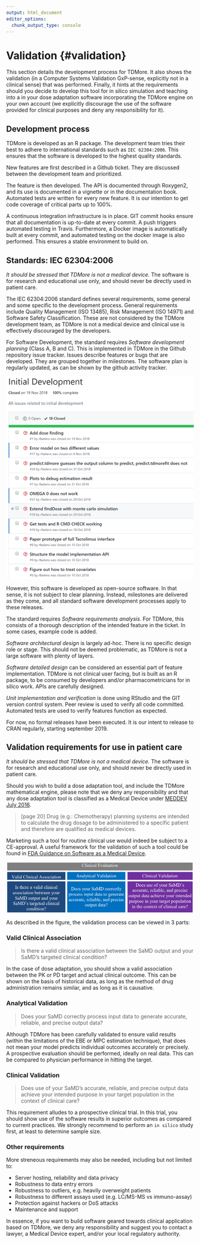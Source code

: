 ```yaml
---
output: html_document
editor_options: 
  chunk_output_type: console
---
```

# Validation  {#validation}
This section details the development process for TDMore. It also shows the validation (in a Computer Systems Validation GxP-sense,
explicitly not in a clinical sense) that was performed. Finally, it hints at the requirements should you decide to develop this tool for in silico simulation and teaching into a in your dose adaptation software incorporating the TDMore engine on your own account (we explicitly discourage the use of the software provided for clinical purposes and deny any responsibility for it).

## Development process
TDMore is developed as an R package. The development team tries their best to adhere to international standards such as `IEC 62304:2006`. This ensures that the software is developed to the highest quality standards.

New features are first described in a Github ticket. They are discussed between the development team and prioritized.

The feature is then developed. The API is documented through Roxygen2, and its use is documented in a vignette or in the documentation book. Automated tests are written for every new feature. It is our intention to get code coverage of critical parts up to 100%.

A continuous integration infrastructure is in place. GIT commit hooks ensure that all documentation is up-to-date at every commit. A push triggers automated testing in Travis. Furthermore, a Docker image is automatically built at every commit, and automated testing on the docker image is also performed. This ensures a stable environment to build on.

## Standards: IEC 62304:2006
*It should be stressed that TDMore is not a medical device.* The software is for research and educational use only, and should never be directly used in patient care.

The IEC 62304:2006 standard defines several requirements, some general and some specific to the development process. General requirements include Quality Management (ISO 13485), Risk Management (ISO 14971) and Software Safety Classification. These are not considered by the TDMore development team, as TDMore is not a medical device and clinical use is effectively discouraged by the developers.

For Software Development, the standard requires *Software development planning* (Class A, B and C). This is implemented in TDMore in the Github repository issue tracker. Issues describe features or bugs that are developed. They are grouped together in milestones. The software plan is regularly updated, as can be shown by the github activity tracker.

![Screenshot of GitHub issues list](static/milestone_1.png "Github issues for milestone Initial Development")

However, this software is developed as open-source software. In that sense, it is not subject to clear planning. Instead, milestones are delivered as they come, and all standard software development processes apply to these releases.

The standard requires *Software requirements analysis*. For TDMore, this consists of a thorough description of the intended feature in the ticket. In some cases, example code is added.

*Software architectural design* is largely ad-hoc. There is no specific design role or stage. This should not be deemed problematic, as TDMore is not a large software with plenty of layers.

*Software detailed design* can be considered an essential part of feature implementation. TDMore is not clinical user facing, but is built as an R package, to be consumed by developers and/or pharmacometricians for in silico work. APIs are carefully designed.

*Unit implementation and verification* is done using RStudio and the GIT version control system. Peer review is used to verify all code committed. Automated tests are used to verify features function as expected.

For now, no formal releases have been executed. It is our intent to release to CRAN regularly, starting september 2019.

## Validation requirements for use in patient care
*It should be stressed that TDMore is not a medical device.* The software is for research and educational use only, and should never be directly used in patient care.

Should you wish to build a dose adaptation tool, and include the TDMore mathematical engine, please note that we deny any responsibility and that any dose adaptation tool is classified as a Medical Device under [MEDDEV July 2016](https://ec.europa.eu/docsroom/documents/17921/attachments/1/translations/en/renditions/native).

> [page 20] Drug (e.g.: Chemotherapy) planning systems are intended to calculate the drug dosage to be administered to a specific patient and therefore are qualified as medical devices.

Marketing such a tool for routine clinical use would indeed be subject to a CE-approval. A useful framework for the validation of such a tool could be found in [FDA Guidance on Software as a Medical Device](https://www.fda.gov/medical-devices/digital-health/software-medical-device-samd).

![Clinical Evaluation Process for SaMD](static/FDA_Guidance_SaMD_Figure1.png "Clinical Evaluation Process for SaMD")

As described in the figure, the validation process can be viewed in 3 parts:

### Valid Clinical Association

> Is there a valid clinical association between the SaMD output and your SaMD’s targeted clinical condition?

In the case of dose adaptation, you should show a valid association between the PK or PD target and actual clinical outcome. This can be shown on the basis of historical data, as long as the method of drug administration remains similar, and as long as it is causative.

### Analytical Validation

> Does your SaMD correctly process input data to generate accurate, reliable, and precise output data?

Although TDMore has been carefully validated to ensure valid results (within the limitations of the EBE or MPC estimation technique), that does not mean your model predicts individual outcomes accurately or precisely. A prospective evaluation should be performed, ideally on real data. This can be compared to physician performance in hitting the target.

### Clinical Validation

> Does use of your SaMD’s accurate, reliable, and precise output data achieve your intended purpose in your target population in the context of clinical care?

This requirement alludes to a prospective clinical trial. In this trial, you should show use of the software results in superior outcomes as compared to current practices. We strongly recommend to perform an `in silico` study first, at least to determine sample size.

### Other requirements
More streneous requirements may also be needed, including but not limited to:

- Server hosting, reliability and data privacy
- Robustness to data entry errors
- Robustness to outliers, e.g. heavily overweight patients
- Robustness to different assays used (e.g. LC/MS-MS vs immuno-assay)
- Protection against hackers or DoS attacks
- Maintenance and support

In essence, if you want to build software geared towards clinical application based on TDMore, we deny any responsibility and suggest you to contact a lawyer, a Medical Device expert, and/or your local regulatory authority.
